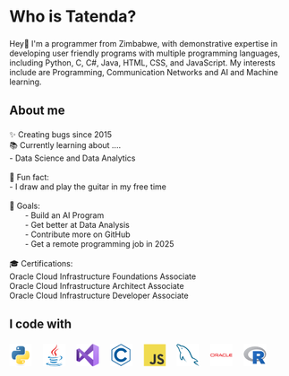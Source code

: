 <h1 align="left">Who is Tatenda?</h1>

###

Hey👋
I'm a programmer from Zimbabwe, with demonstrative expertise in developing user friendly programs with multiple programming languages, including Python, C, C#, Java, 
HTML, CSS, and JavaScript. 
My interests include are Programming, Communication Networks and AI and Machine learning.

<h2 align="left">About me</h2>

###

✨ Creating bugs since 2015
<br>📚 Currently learning about ....
<br> - Data Science and Data Analytics
<br><br>🎲 Fun fact: 
<br> - I draw and play the guitar in my free time
<br><br>🎯 Goals:
<br> &emsp;&emsp;- Build an AI Program
<br> &emsp;&emsp;- Get better at Data Analysis
<br> &emsp;&emsp;- Contribute more on GitHub
<br> &emsp;&emsp;- Get a remote programming job in 2025
<br><br>🎓 Certifications:
<br> Oracle Cloud Infrastructure Foundations Associate
<br> Oracle Cloud Infrastructure Architect Associate
<br> Oracle Cloud Infrastructure Developer Associate

###

<h2 align="left">I code with</h2>

###

<div align="left">
  <img src="https://github.com/devicons/devicon/blob/v2.16.0/icons/python/python-original.svg" height="40" />
  <img width="12" />
  <img src="https://github.com/devicons/devicon/blob/v2.16.0/icons/java/java-original.svg" height="40"/>
  <img width="12" />
  <img src="https://github.com/devicons/devicon/blob/v2.16.0/icons/visualstudio/visualstudio-original.svg" height="40"/>
  <img width="12" />
  <img src="https://github.com/devicons/devicon/blob/v2.16.0/icons/c/c-line.svg" height="40" />
  <img width="12" />
  <img src="https://github.com/devicons/devicon/blob/v2.16.0/icons/javascript/javascript-original.svg" height="40"/>
  <img width="12" />
  <img src="https://github.com/devicons/devicon/blob/v2.16.0/icons/mysql/mysql-original.svg"  height="40"/>
  <img width="12" />
  <img src="https://github.com/devicons/devicon/blob/v2.16.0/icons/oracle/oracle-original.svg" height="40"/>
  <img width="12" />
  <img src="https://github.com/devicons/devicon/blob/v2.16.0/icons/r/r-original.svg" height="40"/>
  <img width="12" />
</div>

###

<!--
**tatendakutadza/tatendakutadza** is a ✨ _special_ ✨ repository because its `README.md` (this file) appears on your GitHub profile.

Here are some ideas to get you started:

- 🔭 I’m currently working on ...
- 🌱 I’m currently learning ...
- 👯 I’m looking to collaborate on ...
- 🤔 I’m looking for help with ...
- 💬 Ask me about ...
- 📫 How to reach me: ...
- 😄 Pronouns: ...
- ⚡ Fun fact: ...
-->
